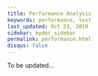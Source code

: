 ```yaml
---
title: Performance Analysis
keywords: performance, test
last_updated: Oct 23, 2019
sidebar: mydoc_sidebar
permalink: performance.html
disqus: false
---
```


To be updated...